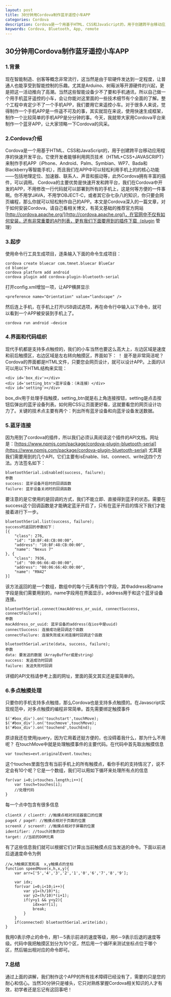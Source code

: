 ```yaml
---
layout: post
title: 30分钟用Cordova制作蓝牙遥控小车APP
categories: Cordova
description: Cordova是一个用基于HTML、CSS和JavaScript的，用于创建跨平台移动应用程序的快速开发平台。它使开发者能够利用网页技术（HTML+CSS+JAVASCRIPT）来制作手机APP（iPhone、Android、Palm、Symbian、WP7、Bada和Blackberry等智能手机），而且我们在APP中可以轻松利用手机上的的核心功能——包括地理定位、加速器、联系人、声音和振动等，此外Cordova拥有丰富的插件，可以调用。
keywords: Cordova, Bluetooth, App, remote
---
```


## 30分钟用Cordova制作蓝牙遥控小车APP

### 1.背景
现在智能制造、创客等概念非常流行，这当然是由于软硬件发达到一定程度，让普通人也能享受到智能控制的乐趣。尤其是Arduino、树莓派等开源硬件的兴起，更是把这一活动推向了高潮。当然这些智能设备少不了要和手机通讯，所以自己做一个用手机蓝牙遥控的小车，会让你能对这里面的一些技术细节有个全面的了解。整个工程中肯定少不了一个手机APP，我们要用它来遥控小车。对于很多人来说，觉得制作一个手机APP是一件遥不可及的事，其实就现在来说，使用快速生成框架，制作一个比较简单的手机APP是分分钟的事。今天，我就带大家用Cordova平台来制作一个蓝牙APP，让大家领略一下Cordova的风采。

### 2.Cordova介绍
Cordova是一个用基于HTML、CSS和JavaScript的，用于创建跨平台移动应用程序的快速开发平台。它使开发者能够利用网页技术（HTML+CSS+JAVASCRIPT）来制作手机APP（iPhone、Android、Palm、Symbian、WP7、Bada和Blackberry等智能手机），而且我们在APP中可以轻松利用手机上的的核心功能——包括地理定位、加速器、联系人、声音和振动等，此外Cordova拥有丰富的插件，可以调用。
Cordova的主要优势是快速开发和跨平台，我们在Cordova中开发的APP，不用修改一行代码就可以部署到所有的手机上，这是何等方便的一件事啊。你不用学JAVA，不用学OBJECT-C，或者其它杂七杂八的知识，你只要会网页编程，那么你就可以轻松制作自己的APP。本文是Cordova深入的一篇文章，对于如何安装Cordova，请自己看相关博文，有英文基础的推荐官方网站[http://cordova.apache.org/](http://cordova.apache.org/)，在官网中不仅有如何安装，还有非常重要的API列表，更有我们下面要用到的插件下载（plugin 管理）

### 3.起步
使用命令行工具生成项目，逐条输入下面的命令生成项目：
```
cordova create bluecar com.tmnet.bluecar BlueCar
cd bluecar
cordova platform add android
cordova plugin add cordova-plugin-bluetooth-serial
```
打开config.xml增加一项，让APP横屏显示
```
<preference name="Orientation" value="landscape" />
```
然后连上手机，在手机上打开USB调试选项，再在命令行中输入以下命令，就可以看到一个APP被安装到手机上了。
```
cordova run android –device
```
  
### 4.界面和代码组织
现代手机都是支持多点触控的，我们的小车当然也要这么高大上，左边区域是速度和前后触摸区，右边区域是左右转向触摸区，界面如下：
！[](ui.png)
是不是非常简洁呢？
Cordova的界面都是HTML文件，只要您会网页设计，就可以设计APP。上面的UI可以用以下HTML结构来实现：
```
<div id='box_div'></div>
<div id='setting_btn'>蓝牙设备：（未连接）</div>
<div id='setting'></div>
```
box_div用于处理手指触摸，setting_btn就是右上角连接按钮，setting是点击按钮后弹出的蓝牙设备列表。如何用CSS让页面更好看，这就要看您的网页设计功力了。关键的技术点主要有两个：列出所有蓝牙设备和向蓝牙设备发送数据。
  
### 5.蓝牙连接
因为用到了cordova的插件，所以我们必须认真阅读这个插件的API文档。网址是：[https://www.npmjs.com/package/cordova-plugin-bluetooth-serial](https://www.npmjs.com/package/cordova-plugin-bluetooth-serial)
尤其是我们需要用到的几个API，它们主要有isEnable、list、connect、write这四个方法。方法签名如下：
```
bluetoothSerial.isEnabled(success, failure);
参数
success: 蓝牙设备开启时的回调函数
failure: 蓝牙设备关闭时的回调函数
```
要注意的是它使用的是回调的方式，我们不能立即、直接得到蓝牙的状态。需要在success这个回调函数是才能确定蓝牙开启了，只有在蓝牙开启的情况下我们才能接着进行下一步。
```
bluetoothSerial.list(success, failure);
success时返回的参数如下：
[{
    "class": 276,
    "id": "10:BF:48:CB:00:00",
    "address": "10:BF:48:CB:00:00",
    "name": "Nexus 7"
}, {
    "class": 7936,
    "id": "00:06:66:4D:00:00",
    "address": "00:06:66:4D:00:00",
    "name": "RN42"
}]
```
该方法返回的是一个数组，数组中的每个元素有四个字段，其中address和name字段是我们需要用到的，name字段用在界面显示，address用于和这个蓝牙设备连接。
```
bluetoothSerial.connect(macAddress_or_uuid, connectSuccess, connectFailure);
参数
macAddress_or_uuid: 蓝牙设备的address(在ios中是uuid)
connectSuccess: 连接成功是回调这个函数
connectFailure: 连接失败或关闭连接时回调这个函数

bluetoothSerial.write(data, success, failure);
参数
data: 要发送的数据（ArrayBuffer或是string）
success: 发送成功时回调
failure: 发送失败时回调
```
详细的API文档请参考上面的网址，里面的英文其实还是蛮简单的。

### 6.多点触摸处理
只要你的手机支持多点触措，那么Cordova也是支持多点触摸的。在Javascript实现规范中，对多点触摸的编程非常简单。首先需要绑定触摸事件
```
$('#box_div').on('touchstart',touchMove);  
$('#box_div').on('touchmove',touchMove);  
$('#box_div').on('touchend',touchEnd); 
```
原谅我还在使用jquery，因为它用着还挺方便的，也没碍着我什么，那为什么不用呢？
在touchMove中就是处理触摸事件的主要代码。在代码中首先取出触摸信息
```
var touches=evt.originalEvent.touches;
```
这个touches里面包含有当前手机上的所有触摸点，看你手机的支持情况了，说不定会有10个呢？它是一个数组，我们可以用如下循环来处理所有点的信息
```
for(var i=0;i<touches.length;i++){
	var touch=touches[i];
	//处理代码
}
```
每一个点中包含有很多信息
```
clientX / clientY: //触摸点相对浏览器窗口的位置
pageX / pageY: //触摸点相对于页面的位置
screenX / screenY: //触摸点相对于屏幕的位置
identifier: //touch对象的ID
target: //当前的DOM元素
```
有了这些信息我们就可以根据它们计算出当前触摸点应当发送的命令。下面以前进后退速度命令为例
```
//w,h触摸区宽和高  x,y触摸点的坐标
function speedMove(x,h,x,y){
	var arr=['5','4','3','2','1','0','6','7','8','9'];

	var idx;
	for(var i=0;i<10;i++){
		var y1=(h/10)*i;
		var y2=(h/10)*(i+1);		
		if(y>y1 && y<y2){
			idx=arr[i];
			break;
		}
	}
	if(connected) bluetoothSerial.write(idx);
}
```
我用0表示停止的命令，用1－5表示前进的速度等级，用6－9表示后退的速度等级。代码中我把触摸区划分为10个区，然后用一个循环来测试坐标点位于哪个区，然后输出相对应的命令即可。
  
### 7.总结
通过上面的讲解，我们制作这个APP的所有技术障碍已经没有了，需要的只是您的耐心和信心。当然30分钟只是噱头，它只对熟练掌握Cordova相关知识的人才有效，初学者还是忘记有这回事吧！
